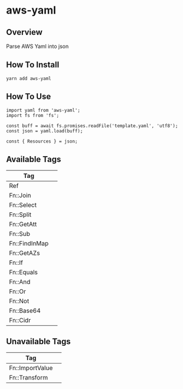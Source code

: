 # aws-yaml

## Overview

Parse AWS Yaml into json

## How To Install

```
yarn add aws-yaml
```

## How To Use

```
import yaml from 'aws-yaml';
import fs from 'fs';

const buff = await fs.promises.readFile('template.yaml', 'utf8');
const json = yaml.load(buff);

const { Resources } = json;
```

## Available Tags

| Tag           |     |
| ------------- | --- |
| Ref           |     |
| Fn::Join      |     |
| Fn::Select    |     |
| Fn::Split     |     |
| Fn::GetAtt    |     |
| Fn::Sub       |     |
| Fn::FindInMap |     |
| Fn::GetAZs    |     |
| Fn::If        |     |
| Fn::Equals    |     |
| Fn::And       |     |
| Fn::Or        |     |
| Fn::Not       |     |
| Fn::Base64    |     |
| Fn::Cidr      |     |

## Unavailable Tags

| Tag             |     |
| --------------- | --- |
| Fn::ImportValue |     |
| Fn::Transform   |     |
